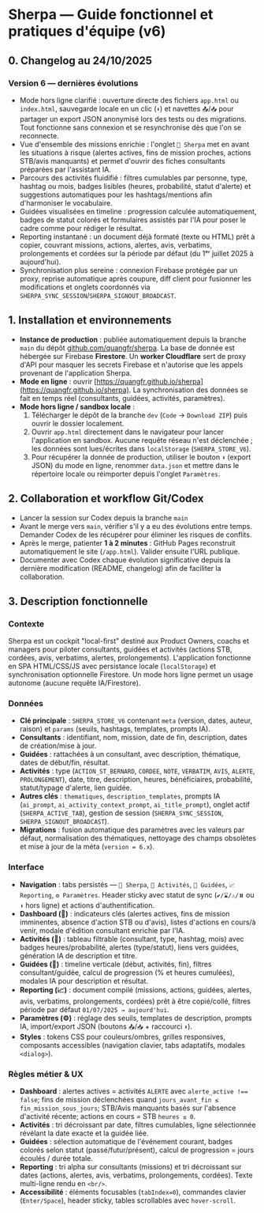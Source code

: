 # Sherpa — Guide fonctionnel et pratiques d'équipe (v6)

## 0. Changelog au 24/10/2025

### Version 6 — dernières évolutions
- Mode hors ligne clarifié : ouverture directe des fichiers `app.html` ou `index.html`, sauvegarde locale en un clic (`⬇️`) et navettes `📤`/`📥` pour partager un export JSON anonymisé lors des tests ou des migrations. Tout fonctionne sans connexion et se resynchronise dès que l'on se reconnecte. 
- Vue d'ensemble des missions enrichie : l'onglet `👥 Sherpa` met en avant les situations à risque (alertes actives, fins de mission proches, actions STB/avis manquants) et permet d'ouvrir des fiches consultants préparées par l'assistant IA.
- Parcours des activités fluidifié : filtres cumulables par personne, type, hashtag ou mois, badges lisibles (heures, probabilité, statut d'alerte) et suggestions automatiques pour les hashtags/mentions afin d'harmoniser le vocabulaire.
- Guidées visualisées en timeline : progression calculée automatiquement, badges de statut colorés et formulaires assistés par l'IA pour poser le cadre comme pour rédiger le résultat.
- Reporting instantané : un document déjà formaté (texte ou HTML) prêt à copier, couvrant missions, actions, alertes, avis, verbatims, prolongements et cordées sur la période par défaut (du 1ᵉʳ juillet 2025 à aujourd'hui).
- Synchronisation plus sereine : connexion Firebase protégée par un proxy, reprise automatique après coupure, diff client pour fusionner les modifications et onglets coordonnés via `SHERPA_SYNC_SESSION`/`SHERPA_SIGNOUT_BROADCAST`.

## 1. Installation et environnements
- **Instance de production** : publiée automatiquement depuis la branche `main` du dépôt [github.com/quangfr/sherpa](https://github.com/quangfr/sherpa). La base de donnée est hébergée sur Firebase **Firestore**. Un **worker Cloudflare** sert de proxy d'API pour masquer les secrets Firebase et n'autorise que les appels provenant de l'application Sherpa.
- **Mode en ligne** : ouvrir [https://quangfr.github.io/sherpa](https://quangfr.github.io/sherpa). La synchronisation des données se fait en temps réel (consultants, guidées, activités, paramètres).
- **Mode hors ligne / sandbox locale** :
  1. Télécharger le dépôt de la branche `dev` (`Code` → `Download ZIP`) puis ouvrir le dossier localement.
  2. Ouvrir `app.html` directement dans le navigateur pour lancer l'application en sandbox. Aucune requête réseau n'est déclenchée ; les données sont lues/écrites dans `localStorage` (`SHERPA_STORE_V6`).
  3. Pour récupérer la donnée de production, utiliser le bouton `⬇️` (export JSON) du mode en ligne, renommer `data.json` et mettre dans le répertoire locale ou réimporter depuis l'onglet `Paramètres`.

## 2. Collaboration et workflow Git/Codex
- Lancer la session sur Codex depuis la branche `main`
- Avant le merge vers `main`, vérifier s'il y a eu des évolutions entre temps. Demander Codex de les récupérer pour éliminer les risques de conflits.
- Après le merge, patienter **1 à 2 minutes** : GitHub Pages reconstruit automatiquement le site (`/app.html`). Valider ensuite l'URL publique.
- Documenter avec Codex chaque évolution significative depuis la dernière modification (README, changelog) afin de faciliter la collaboration.

## 3. Description fonctionnelle
### Contexte
Sherpa est un cockpit "local-first" destiné aux Product Owners, coachs et managers pour piloter consultants, guidées et activités (actions STB, cordées, avis, verbatims, alertes, prolongements). L'application fonctionne en SPA HTML/CSS/JS avec persistance locale (`localStorage`) et synchronisation optionnelle Firestore. Un mode hors ligne permet un usage autonome (aucune requête IA/Firestore).

### Données
- **Clé principale** : `SHERPA_STORE_V6` contenant `meta` (version, dates, auteur, raison) et `params` (seuils, hashtags, templates, prompts IA).
- **Consultants** : identifiant, nom, mission, date de fin, description, dates de création/mise à jour.
- **Guidées** : rattachées à un consultant, avec description, thématique, dates de début/fin, résultat.
- **Activités** : type (`ACTION_ST_BERNARD`, `CORDEE`, `NOTE`, `VERBATIM`, `AVIS`, `ALERTE`, `PROLONGEMENT`), date, titre, description, heures, bénéficiaires, probabilité, statut/typage d'alerte, lien guidée.
- **Autres clés** : `thematiques`, `description_templates`, prompts IA (`ai_prompt`, `ai_activity_context_prompt`, `ai_title_prompt`), onglet actif (`SHERPA_ACTIVE_TAB`), gestion de session (`SHERPA_SYNC_SESSION`, `SHERPA_SIGNOUT_BROADCAST`).
- **Migrations** : fusion automatique des paramètres avec les valeurs par défaut, normalisation des thématiques, nettoyage des champs obsolètes et mise à jour de la méta (`version = 6.x`).

### Interface
- **Navigation** : tabs persistés — `👥 Sherpa`, `📌 Activités`, `🧭 Guidées`, `📈 Reporting`, `⚙️ Paramètres`. Header sticky avec statut de sync (`✔️/⌛/⚠️/⏸️` ou `⬇️` hors ligne) et actions d'authentification.
- **Dashboard (👥)** : indicateurs clés (alertes actives, fins de mission imminentes, absence d'action STB ou d'avis), listes d'actions en cours/à venir, modale d'édition consultant enrichie par l'IA.
- **Activités (📌)** : tableau filtrable (consultant, type, hashtag, mois) avec badges heures/probabilité, alertes (type/statut), liens vers guidées, génération IA de description et titre.
- **Guidées (🧭)** : timeline verticale (début, activités, fin), filtres consultant/guidée, calcul de progression (% et heures cumulées), modales IA pour description et résultat.
- **Reporting (📈)** : document compilé (missions, actions, guidées, alertes, avis, verbatims, prolongements, cordées) prêt à être copié/collé, filtres période par défaut `01/07/2025 → aujourd'hui`.
- **Paramètres (⚙️)** : réglage des seuils, templates de description, prompts IA, import/export JSON (boutons `📤`/`📥` + raccourci `⬇️`).
- **Styles** : tokens CSS pour couleurs/ombres, grilles responsives, composants accessibles (navigation clavier, tabs adaptatifs, modales `<dialog>`).

### Règles métier & UX
- **Dashboard** : alertes actives = activités `ALERTE` avec `alerte_active !== false`; fins de mission déclenchées quand `jours_avant_fin ≤ fin_mission_sous_jours`; STB/Avis manquants basés sur l'absence d'activité récente; actions en cours = STB `heures ≤ 0`.
- **Activités** : tri décroissant par date, filtres cumulables, ligne sélectionnée révélant la date exacte et la guidée liée.
- **Guidées** : sélection automatique de l'événement courant, badges colorés selon statut (passé/futur/présent), calcul de progression = jours écoulés / durée totale.
- **Reporting** : tri alpha sur consultants (missions) et tri décroissant sur dates (actions, alertes, avis, verbatims, prolongements, cordées). Texte multi-ligne rendu en `<br/>`.
- **Accessibilité** : éléments focusables (`tabIndex=0`), commandes clavier (`Enter/Space`), header sticky, tables scrollables avec `hover-scroll`.
